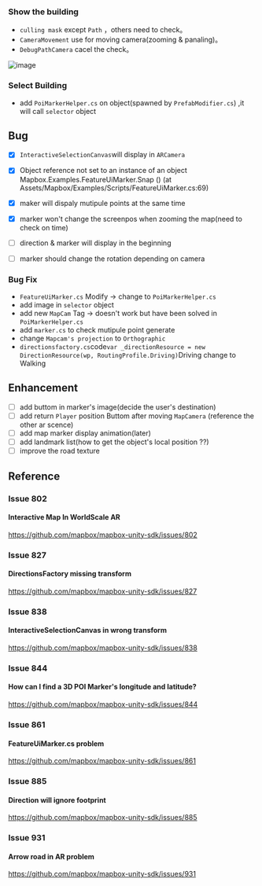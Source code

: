 ### Show the building
* `culling mask` except `Path` ，others need to check。
* `CameraMovement` use for moving camera(zooming & panaling)。
* `DebugPathCamera` cacel the check。

![image](https://user-images.githubusercontent.com/38349902/40708021-e4e2a638-6424-11e8-8335-f5da65bd6fe5.png)

### Select Building

* add `PoiMarkerHelper.cs` on object(spawned by `PrefabModifier.cs`) ,it will call `selector` object 

## Bug
- [x] `InteractiveSelectionCanvas`will display in `ARCamera`
- [x] Object reference not set to an instance of an object   
      Mapbox.Examples.FeatureUiMarker.Snap () (at Assets/Mapbox/Examples/Scripts/FeatureUiMarker.cs:69)
- [x] maker will dispaly mutipule points at the same time
- [x] marker won't change the screenpos when zooming the map(need to check on time)
- [ ] direction & marker will display in the beginning 
- [ ] marker should change the rotation depending on camera


### Bug Fix
* `FeatureUiMarker.cs` Modify -> change to `PoiMarkerHelper.cs`
* add image in `selector` object 
* add new `MapCam` Tag -> doesn't work but have been solved in `PoiMarkerHelper.cs`
* add `marker.cs` to check mutipule point generate 
* change `Mapcam's projection` to `Orthographic`
* `directionsfactory.cs`code`var _directionResource = new DirectionResource(wp, RoutingProfile.Driving)`Driving change to Walking

## Enhancement
- [ ] add buttom in marker's image(decide the user's destination)
- [ ] add return `Player` position Buttom after moving `MapCamera` (reference the other ar scence)
- [ ] add map marker display animation(later)
- [ ] add landmark list(how to get the object's local position ??)
- [ ] improve the road texture

## Reference

### Issue 802
#### Interactive Map In WorldScale AR 
https://github.com/mapbox/mapbox-unity-sdk/issues/802

### Issue 827
#### DirectionsFactory missing transform
https://github.com/mapbox/mapbox-unity-sdk/issues/827

### Issue 838
#### InteractiveSelectionCanvas in wrong transform
https://github.com/mapbox/mapbox-unity-sdk/issues/838

### Issue 844
#### How can I find a 3D POI Marker's longitude and latitude?
https://github.com/mapbox/mapbox-unity-sdk/issues/844

### Issue 861
#### FeatureUiMarker.cs problem
https://github.com/mapbox/mapbox-unity-sdk/issues/861

### Issue 885
#### Direction will ignore footprint 
https://github.com/mapbox/mapbox-unity-sdk/issues/885

### Issue 931
#### Arrow road in AR problem 
https://github.com/mapbox/mapbox-unity-sdk/issues/931
 


                
                  



